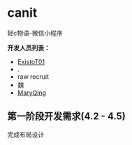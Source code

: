 # canit
轻c物语-微信小程序

**开发人员列表：**

- [ExistoT01](https://github.com/ExistoT01?tab=repositories)
- .
- raw recruit
- 魏
- [MaryQing](https://github.com/MaryQing?tab=repositories)

## 第一阶段开发需求(4.2 - 4.5)

完成布局设计
